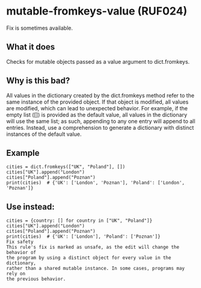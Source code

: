 # mutable-fromkeys-value (RUF024)
Fix is sometimes available.
## What it does
Checks for mutable objects passed as a value argument to dict.fromkeys.
## Why is this bad?
All values in the dictionary created by the dict.fromkeys method
refer to the same instance of the provided object. If that object is
modified, all values are modified, which can lead to unexpected behavior.
For example, if the empty list ([]) is provided as the default value,
all values in the dictionary will use the same list; as such, appending to
any one entry will append to all entries.
Instead, use a comprehension to generate a dictionary with distinct
instances of the default value.
## Example
```
cities = dict.fromkeys(["UK", "Poland"], [])
cities["UK"].append("London")
cities["Poland"].append("Poznan")
print(cities)  # {'UK': ['London', 'Poznan'], 'Poland': ['London', 'Poznan']}
```
## Use instead:
```
cities = {country: [] for country in ["UK", "Poland"]}
cities["UK"].append("London")
cities["Poland"].append("Poznan")
print(cities)  # {'UK': ['London'], 'Poland': ['Poznan']}
Fix safety
This rule's fix is marked as unsafe, as the edit will change the behavior of
the program by using a distinct object for every value in the dictionary,
rather than a shared mutable instance. In some cases, programs may rely on
the previous behavior.
```